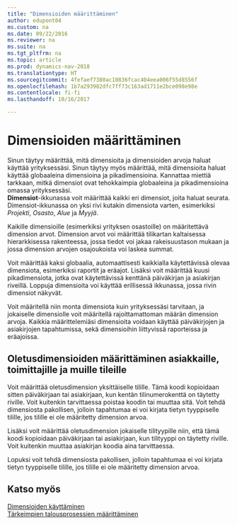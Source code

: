 ```yaml
---
title: "Dimensioiden määrittäminen"
author: edupont04
ms.custom: na
ms.date: 09/22/2016
ms.reviewer: na
ms.suite: na
ms.tgt_pltfrm: na
ms.topic: article
ms.prod: dynamics-nav-2018
ms.translationtype: HT
ms.sourcegitcommit: 4fefaef7380ac10836fcac404eea006f55d8556f
ms.openlocfilehash: 1b7a293982dfc7ff73c163ad1711e2bce098e98e
ms.contentlocale: fi-fi
ms.lasthandoff: 10/16/2017

---
```


# <a name="set-up-dimensions"></a>Dimensioiden määrittäminen
Sinun täytyy määrittää, mitä dimensioita ja dimensioiden arvoja haluat käyttää yrityksessäsi. Sinun täytyy myös määrittää, mitä dimensioita haluat käyttää globaaleina dimensioina ja pikadimensioina. Kannattaa miettiä tarkkaan, mitkä dimensiot ovat tehokkaimpia globaaleina ja pikadimensioina omassa yrityksessäsi.  
**Dimensiot**-ikkunassa voit määrittää kaikki eri dimensiot, joita haluat seurata. Dimensiot-ikkunassa on yksi rivi kutakin dimensiota varten, esimerkiksi *Projekti*, *Osasto*, *Alue* ja *Myyjä*.  

Kaikille dimensioille (esimerkiksi yrityksen osastoille) on määritettävä dimension arvot. Dimension arvot voi määrittää tilikartan kaltaisessa hierarkkisessa rakenteessa, jossa tiedot voi jakaa rakeisuustason mukaan ja jossa dimension arvojen osajoukoista voi laskea summat.  

Voit määrittää kaksi globaalia, automaattisesti kaikkialla käytettävissä olevaa dimensiota, esimerkiksi raportit ja eräajot. Lisäksi voit määrittää kuusi pikadimensiota, jotka ovat käytettävissä kenttänä päiväkirjan ja asiakirjan riveillä. Loppuja dimensioita voi käyttää erillisessä ikkunassa, jossa rivin dimensiot näkyvät.  

Voit määritellä niin monta dimensiota kuin yrityksessäsi tarvitaan, ja jokaiselle dimensiolle voit määritellä rajoittamattoman määrän dimension arvoja. Kaikkia määrittelemiäsi dimensioita voidaan käyttää päiväkirjojen ja asiakirjojen tapahtumissa, sekä dimensioihin liittyvissä raporteissa ja eräajoissa.  

## <a name="set-up-default-dimensions-for-customers-vendors-and-other-accounts"></a>Oletusdimensioiden määrittäminen asiakkaille, toimittajille ja muille tileille
Voit määrittää oletusdimension yksittäiselle tilille. Tämä koodi kopioidaan sitten päiväkirjaan tai asiakirjaan, kun kentän tilinumerokenttä on täytetty riville. Voit kuitenkin tarvittaessa poistaa koodin tai muuttaa sitä. Voit tehdä dimensiosta pakollisen, jolloin tapahtumaa ei voi kirjata tietyn tyyppiselle tilille, jos tilille ei ole määritetty dimension arvoa.  

Lisäksi voit määrittää oletusdimension jokaiselle tilityypille niin, että tämä koodi kopioidaan päiväkirjaan tai asiakirjaan, kun tilityyppi on täytetty riville. Voit kuitenkin muuttaa asiakirjan koodia aina tarvittaessa.  

Lopuksi voit tehdä dimensiosta pakollisen, jolloin tapahtumaa ei voi kirjata tietyn tyyppiselle tilille, jos tilille ei ole määritetty dimension arvoa.

## <a name="see-also"></a>Katso myös
[Dimensioiden käyttäminen](finance-dimensions.md)  
[Tärkeimpien talousprosessien määrittäminen](finance-setup-finance.md)


